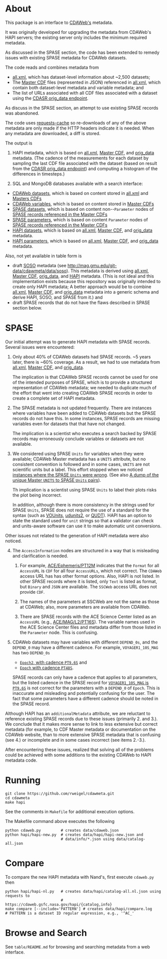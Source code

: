 # About

This package is an interface to [CDAWeb's](https://cdaweb.gsfc.nasa.gov) metadata.

It was originally developed for upgrading the metadata from CDAWeb's HAPI servers; the existing server only includes the minimum required metadata. 

As discussed in the SPASE section, the code has been extended to remedy issues with existing SPASE metadata for CDAWeb datasets.

The code reads and combines metadata from

* [all.xml](https://spdf.gsfc.nasa.gov/pub/catalogs/all.xml), which has dataset-level information about ~2,500 datasets;
* The [Master CDF](https://cdaweb.gsfc.nasa.gov/pub/software/cdawlib/0JSONS/) files (represented in JSON) referenced in [all.xml](https://spdf.gsfc.nasa.gov/pub/catalogs/all.xml), which contain both  dataset-level metadata and variable metadata; and
* The list of URLs associated with all CDF files associated with a dataset using the [CDASR orig_data endpoint](https://cdaweb.gsfc.nasa.gov/WebServices/).

As discuss in the SPASE section, an attempt to use existing SPASE records was abandoned.

<!--* SPASE records referenced in the Master CDF files, which are read by a request to [hpde.io](https://hpde.io/).-->

The code uses [requests-cache](https://github.com/requests-cache/requests-cache/) so re-downloads of any of the above metadata are only made if the HTTP headers indicate it is needed. When any metadata are downloaded, a diff is stored.

The output is

1. HAPI metadata, which is based on [all.xml](https://spdf.gsfc.nasa.gov/pub/catalogs/all.xml), [Master CDF](https://cdaweb.gsfc.nasa.gov/pub/software/cdawlib/0JSONS/), and [orig_data](https://cdaweb.gsfc.nasa.gov/WebServices/) metadata. (The cadence of the measurements for each dataset by sampling the last CDF file associated with the dataset (based on result from the [CDASR orig_data endpoint](https://cdaweb.gsfc.nasa.gov/WebServices/)) and computing a histogram of the differences in timesteps.)

2. SQL and MongoDB databases available with a search interface:
  * [CDAWeb datasets](https://hapi-server.org/meta/cdaweb/dataset/), which is based on content stored in [all.xml](http://mag.gmu.edu/git-data/cdawmeta/data/allxml) and [Masters CDFs](http://mag.gmu.edu/git-data/cdawmeta/data/master)
  * [CDAWeb variables](https://hapi-server.org/meta/cdaweb/variable/), which is based on content stored in [Master CDFs](http://mag.gmu.edu/git-data/cdawmeta/data/master)
  * [SPASE datasets](https://hapi-server.org/meta/spase/dataset/), which is based on content non--`Parameter` nodes of [SPASE records referenced in the Master CDFs](http://mag.gmu.edu/git-data/cdawmeta/data/spase)
  * [SPASE parameters](https://hapi-server.org/meta/spase/parameter/), which is based on content `Parameter` nodes of [SPASE records referenced in the Master CDFs](http://mag.gmu.edu/git-data/cdawmeta/data/spase)
  * [HAPI datasets](https://hapi-server.org/meta/hapi/parameter/), which is based on [all.xml](https://spdf.gsfc.nasa.gov/pub/catalogs/all.xml), [Master CDF](https://cdaweb.gsfc.nasa.gov/pub/software/cdawlib/0JSONS/), and [orig_data](https://cdaweb.gsfc.nasa.gov/WebServices/) metadata.
  * [HAPI parameters](https://hapi-server.org/meta/hapi/parameter/), which is based on [all.xml](https://spdf.gsfc.nasa.gov/pub/catalogs/all.xml), [Master CDF](https://cdaweb.gsfc.nasa.gov/pub/software/cdawlib/0JSONS/), and [orig_data](https://cdaweb.gsfc.nasa.gov/WebServices/) metadata.

Also, not yet available in table form is
* draft [SOSO](https://github.com/ESIPFed/science-on-schema.org) metadata (see http://mag.gmu.edu/git-data/cdawmeta/data/soso). This metadata is derived using [all.xml](https://spdf.gsfc.nasa.gov/pub/catalogs/all.xml), [Master CDF](https://cdaweb.gsfc.nasa.gov/pub/software/cdawlib/0JSONS/), [orig_data](https://cdaweb.gsfc.nasa.gov/WebServices/), and [HAPI](http://mag.gmu.edu/git-data/cdawmeta/data/soso) metadata. (This is not ideal and this implementation exists because this repository was originally intended to create only HAPI metadata; A better approach would be to combine [all.xml](https://spdf.gsfc.nasa.gov/pub/catalogs/all.xml), [Master CDF](https://cdaweb.gsfc.nasa.gov/pub/software/cdawlib/0JSONS/), and [orig_data](https://cdaweb.gsfc.nasa.gov/WebServices/) metadata into a generic schema and derive HAPI, SOSO, and SPASE from it.) and
* draft SPASE records that do not have the flaws described in SPASE section below.

# SPASE

Our initial attempt was to generate HAPI metadata with SPASE records. Several issues were encountered:

1. Only about 40% of CDAWeb datasets had SPASE records. ~5 years later, there is ~60% coverage. As a result, we had to use metadata from [all.xml](https://spdf.gsfc.nasa.gov/pub/catalogs/all.xml), [Master CDF](https://cdaweb.gsfc.nasa.gov/pub/software/cdawlib/0JSONS/), and [orig_data](https://cdaweb.gsfc.nasa.gov/WebServices/).

   The implication is that CDAWeb SPASE records cannot be used for one of the intended purposes of SPASE, which is to provide a structured representation of CDAWeb metadata; we needed to duplicate much of the effort that went into creating CDAWeb SPASE records in order to create a complete set of HAPI metadata.

2. The SPASE metadata is not updated frequently. There are instances where variables have been added to CDAWeb datasets but the SPASE records do not have this. In some instances, SPASE records are missing variables even for datasets that that have not changed.

   The implication is a scientist who executes a search backed by SPASE records may erroneously conclude variables or datasets are not available.

3. We considered using SPASE `Units` for variables when they were available; CDAWeb Master metadata has a `UNITS` attribute, but no consistent convention is followed and in some cases, `UNITS` are not scientific units but a label. This effort stopped when we noticed [instances where the SPASE `Units` were wrong](http://mag.gmu.edu/git-data/cdawmeta/data/query). (See also [A dump of the unique Master `UNITS` to SPASE `Units` pairs](http://mag.gmu.edu/git-data/cdawmeta/data/query)).

   Th implication is a scientist using SPASE `Units` to label their plots risks the plot being incorrect.

   In addition, although there is more consistency in the strings used for SPASE `Units`, SPASE does not require the use of a standard for the syntax (such as [VOUnits](https://www.ivoa.net/documents/VOUnits/20231215/REC-VOUnits-1.1.html), [udunits2](https://docs.unidata.ucar.edu/udunits/current/#Database), or [QUDT](http://qudt.org/vocab/unit/)). HAPI has an option to state the standard used for `unit` strings so that a validator can check and units-aware software can use it to make automatic unit conversions.

Other issues not related to the generation of HAPI metadata were also noticed.

4. The `AccessInformation` nodes are structured in a way that is misleading and clarification is needed.

   1. For example, [ACE/Ephemeris/PT12M](https://hpde.io/NASA/NumericalData/ACE/Ephemeris/PT12M.json
   ) indicates that the `Format` for all `AccessURL` is `CDF` for all four `AccessURLs`, which not correct. The `CDAWeb` access URL has has other format options. Also, HAPI is not listed. In other SPASE records where it is listed, only `Text` is listed as format, but `Binary` and `JSON` are available. The `SSCWeb` access URL does not provide `CDF`.

   2. The names of the parameters at SSCWeb are not the same as those at CDAWeb; also, more parameters are available from CDAWeb.

   3. There are SPASE records with the ACE Science Center listed as an `AccessURL` (e.g., [ACE/MAG/L2/PT16S](https://hpde.io/NASA/NumericalData/ACE/MAG/L2/PT16S.json)). The variable names used in the ACE Science Center files and metadata differ from those listed in the `Parameter` node. This is confusing.

5. CDAWeb datasets may have variables with different `DEPEND_0s`, and the `DEPEND_0` may have a different cadence. For example, `VOYAGER1_10S_MAG` has two `DEPEND_0s`

   * [`Epoch2`, with cadence `PT9.6S`](https://hapi-server.org/servers/#server=CDAWeb&dataset=VOYAGER1_10S_MAG@1&parameters=Time&start=1977-09-05T14:19:47Z&stop=1977-09-07T14:19:47.000Z&return=data&format=csv&style=noheader) and
   * [`Epoch` with cadence `PT48S`](https://hapi-server.org/servers/#server=CDAWeb&dataset=VOYAGER1_10S_MAG@1&parameters=Time&start=1977-09-05T14:19:47Z&stop=1977-09-07T14:19:47.000Z&return=data&format=csv&style=noheader).

   SPASE records can only have a cadence that applies to all parameters, but the listed cadence in the SPASE record for [`VOYAGER1_10S_MAG` is `PT9.6S`](https://hpde.io/NASA/NumericalData/Voyager1/MAG/CDF/PT9.6S.json) is not correct for the parameters with a `DEPEND_0` of `Epoch`. This is inaccurate and misleading and potentially confusing for the user. The fact that some parameters have a different cadence should be noted in the SPASE record.

Although HAPI has an `additionalMetadata` attribute, we are reluctant to reference existing SPASE records due to these issues (primarily 2. and 3.). We conclude that it makes more sense to link to less extensive but correct metadata (for example, to CDF Master metadata or documentation on the CDAWeb website, than to more extensive SPASE metadata that is confusing (see 4.) or incomplete and in some cases incorrect (see items 2.-3.).

After encountering these issues, realized that solving all of the problems could be achieved with some additions to the existing CDAWeb to HAPI metadata code.

# Running

```
git clone https://github.com/rweigel/cdawmeta.git
cd cdawmeta
make hapi
```

See the comments in `Makefile` for additional execution options.

The Makefile command above executes the following

```
python cdaweb.py         # creates data/cdaweb.json
python hapi/hapi-new.py  # creates data/hapi/hapi-new.json and
                         # data/info/*.json using data/catalog-all.json
```

# Compare

To compare the new HAPI metadata with Nand's, first execute `cdaweb.py` then

```
python hapi/hapi-nl.py   # creates data/hapi/catalog-all.nl.json using requests to
                         # https://cdaweb.gsfc.nasa.gov/hapi/{catalog,info}
make compare [--include='PATTERN'] # creates data/hapi/compare.log
# PATTERN is a dataset ID regular expression, e.g., '^AC_'
```

# Browse and Search

See `table/README.md` for browsing and searching metadata from a web interface.

